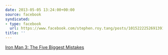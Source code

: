 ```yaml
---
date: 2013-05-05 13:24:00+00:00
source: facebook
syndicated:
- type: facebook
  url: https://www.facebook.com/stephen.roy.tang/posts/10152222526913912
title: ''
---
```


[Iron Man 3: The Five Biggest Mistakes](https://comicbook.com/marvel/news/iron-man-3-the-five-biggest-mistakes/)